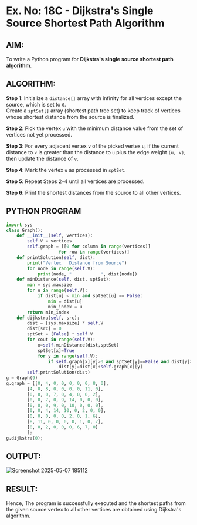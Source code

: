 # Ex. No: 18C - Dijkstra's Single Source Shortest Path Algorithm

## AIM:
To write a Python program for **Dijkstra's single source shortest path algorithm**.

## ALGORITHM:

**Step 1**: Initialize a `distance[]` array with infinity for all vertices except the source, which is set to `0`.  
Create a `sptSet[]` array (shortest path tree set) to keep track of vertices whose shortest distance from the source is finalized.

**Step 2**: Pick the vertex `u` with the minimum distance value from the set of vertices not yet processed.

**Step 3**: For every adjacent vertex `v` of the picked vertex `u`, if the current distance to `v` is greater than the distance to `u` plus the edge weight `(u, v)`, then update the distance of `v`.

**Step 4**: Mark the vertex `u` as processed in `sptSet`.

**Step 5**: Repeat Steps 2–4 until all vertices are processed.

**Step 6**: Print the shortest distances from the source to all other vertices.

## PYTHON PROGRAM
```python
import sys
class Graph():
	def __init__(self, vertices):
		self.V = vertices
		self.graph = [[0 for column in range(vertices)]
					for row in range(vertices)]
	def printSolution(self, dist):
		print("Vertex   Distance from Source")
		for node in range(self.V):
			print(node, "           ", dist[node])
	def minDistance(self, dist, sptSet):
		min = sys.maxsize
		for u in range(self.V):
			if dist[u] < min and sptSet[u] == False:
				min = dist[u]
				min_index = u
		return min_index
	def dijkstra(self, src):
		dist = [sys.maxsize] * self.V
		dist[src] = 0
		sptSet = [False] * self.V
		for cout in range(self.V):
		    x=self.minDistance(dist,sptSet)
		    sptSet[x]=True
		    for y in range(self.V):
		        if self.graph[x][y]>0 and sptSet[y]==False and dist[y]>dist[x]+self.graph[x][y]:
		            dist[y]=dist[x]+self.graph[x][y]
		self.printSolution(dist)
g = Graph(9)
g.graph = [[0, 4, 0, 0, 0, 0, 0, 8, 0],
		[4, 0, 8, 0, 0, 0, 0, 11, 0],
		[0, 8, 0, 7, 0, 4, 0, 0, 2],
		[0, 0, 7, 0, 9, 14, 0, 0, 0],
		[0, 0, 0, 9, 0, 10, 0, 0, 0],
		[0, 0, 4, 14, 10, 0, 2, 0, 0],
		[0, 0, 0, 0, 0, 2, 0, 1, 6],
		[8, 11, 0, 0, 0, 0, 1, 0, 7],
		[0, 0, 2, 0, 0, 0, 6, 7, 0]
		];
g.dijkstra(0);
```

## OUTPUT:

![Screenshot 2025-05-07 185112](https://github.com/user-attachments/assets/a607fabc-a6ff-4c64-9e8b-c3cde6af1058)

## RESULT:
Hence, The program is successfully executed and the shortest paths from the given source vertex to all other vertices are obtained using Dijkstra's algorithm.
